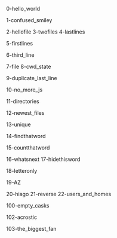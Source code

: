 0-hello_world 

1-confused_smiley 

2-hellofile 
3-twofiles 
4-lastlines 

5-firstlines 

6-third_line 

7-file
8-cwd_state 

9-duplicate_last_line 

10-no_more_js 

11-directories

12-newest_files 

13-unique 

14-findthatword 

15-countthatword 

16-whatsnext 
17-hidethisword 

18-letteronly 

19-AZ 

20-hiago 
21-reverse 
22-users_and_homes 

100-empty_casks 

102-acrostic 

 103-the_biggest_fan 
